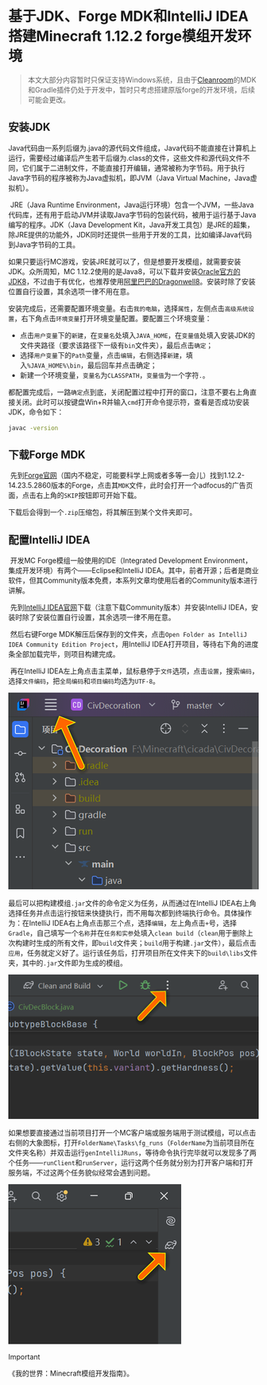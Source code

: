 # 基于JDK、Forge MDK和IntelliJ IDEA搭建Minecraft 1.12.2 forge模组开发环境

> 本文大部分内容暂时只保证支持Windows系统，且由于[Cleanroom](https://www.mcmod.cn/class/9689.html)的MDK和Gradle插件仍处于开发中，暂时只考虑搭建原版forge的开发环境，后续可能会更改。

## 安装JDK

​	Java代码由一系列后缀为.java的源代码文件组成，Java代码不能直接在计算机上运行，需要经过编译后产生若干后缀为.class的文件，这些文件和源代码文件不同，它们属于二进制文件，不能直接打开编辑，通常被称为字节码。用于执行Java字节码的程序被称为Java虚拟机，即JVM（Java Virtual Machine，Java虚拟机）。

​	JRE（Java Runtime Environment，Java运行环境）包含一个JVM，一些Java代码库，还有用于启动JVM并读取Java字节码的包装代码，被用于运行基于Java编写的程序。JDK（Java Development Kit，Java开发工具包）是JRE的超集，除JRE提供的功能外，JDK同时还提供一些用于开发的工具，比如编译Java代码到Java字节码的工具。

​	如果只要运行MC游戏，安装JRE就可以了，但是想要开发模组，就需要安装JDK。众所周知，MC 1.12.2使用的是Java8，可以下载并安装[Oracle官方的JDK8](https://www.oracle.com/java/technologies/downloads/#java8-windows)，不过由于有优化，也推荐使用[阿里巴巴的Dragonwell8](https://dragonwell-jdk.io/)。安装时除了安装位置自行设置，其余选项一律不用在意。

​	安装完成后，还需要配置环境变量。右击`我的电脑`，选择`属性`，左侧点击`高级系统设置`，右下角点击`环境变量`打开环境变量配置。要配置三个环境变量：

- 点击`用户变量`下的`新建`，在`变量名`处填入`JAVA_HOME`，在`变量值`处填入安装JDK的文件夹路径（要求该路径下一级有`bin`文件夹），最后点击`确定`；
- 选择`用户变量`下的`Path`变量，点击`编辑`，右侧选择`新建`，填入`%JAVA_HOME%\bin`，最后回车并点击确定；
- 新建一个环境变量，`变量名`为`CLASSPATH`，`变量值`为一个字符`.`。

​	都配置完成后，一路`确定`点到底，关闭配置过程中打开的窗口，注意不要右上角直接关闭。此时可以按键盘Win+R并输入`cmd`打开命令提示符，查看是否成功安装JDK，命令如下：

```cmd
javac -version
```

## 下载Forge MDK

​	先到[Forge官网](https://files.minecraftforge.net/net/minecraftforge/forge/)（国内不稳定，可能要科学上网或者多等一会儿）找到1.12.2-14.23.5.2860版本的Forge，点击其`MDK`文件，此时会打开一个adfocus的广告页面，点击右上角的`SKIP`按钮即可开始下载。

​	下载后会得到一个`.zip`压缩包，将其解压到某个文件夹即可。

## 配置IntelliJ IDEA

​	开发MC Forge模组一般使用的IDE（Integrated Development Environment，集成开发环境）有两个——Eclipse和IntelliJ IDEA。其中，前者开源；后者是商业软件，但其Community版本免费，本系列文章均使用后者的Community版本进行讲解。

​	先到[IntelliJ IDEA官网](https://www.jetbrains.com/idea/)下载（注意下载Community版本）并安装IntelliJ IDEA，安装时除了安装位置自行设置，其余选项一律不用在意。

​	然后右键Forge MDK解压后保存到的文件夹，点击`Open Folder as IntelliJ IDEA Community Edition Project`，用IntelliJ IDEA打开项目，等待右下角的进度条全部加载完毕，则项目构建完成。

​	再在IntelliJ IDEA左上角点击主菜单，鼠标悬停于`文件`选项，点击`设置`，搜索`编码`，选择`文件编码`，把`全局编码`和`项目编码`均选为`UTF-8`。

![main-menu](./assets/main-menu.png)

​	最后可以把构建模组`.jar`文件的命令定义为任务，从而通过在IntelliJ IDEA右上角选择任务并点击运行按钮来快捷执行，而不用每次都到终端执行命令。具体操作为：在IntelliJ IDEA右上角点击那三个点，选择`编辑`，左上角点击`+`号，选择`Gradle`，自己填写一个`名称`并在`任务和实参`处填入`clean build`（`clean`用于删除上次构建时生成的所有文件，即`build`文件夹；`build`用于构建`.jar`文件），最后点击`应用`，任务就定义好了。运行该任务后，打开项目所在文件夹下的`build\libs`文件夹，其中的`.jar`文件即为生成的模组。

![task](./assets/task.png)

​	如果想要直接通过当前项目打开一个MC客户端或服务端用于测试模组，可以点击右侧的大象图标，打开`FolderName\Tasks\fg_runs`（`FolderName`为当前项目所在文件夹名称）并双击运行`genIntelliJRuns`，等待命令执行完毕就可以发现多了两个任务——`runClient`和`runServer`，运行这两个任务就分别为打开客户端和打开服务端，不过这两个任务貌似经常会遇到问题。

![elephant](./assets/elephant.png)

> [!IMPORTANT]
> 《我的世界：Minecraft模组开发指南》。